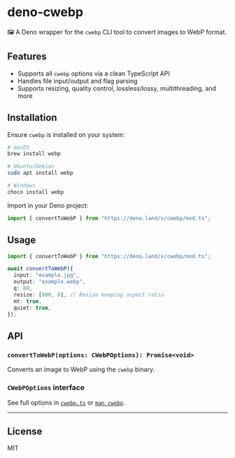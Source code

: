 # deno-cwebp

🖼️ A Deno wrapper for the `cwebp` CLI tool to convert images to WebP format.

## Features

- Supports all `cwebp` options via a clean TypeScript API
- Handles file input/output and flag parsing
- Supports resizing, quality control, lossless/lossy, multithreading, and more

## Installation

Ensure `cwebp` is installed on your system:

```bash
# macOS
brew install webp

# Ubuntu/Debian
sudo apt install webp

# Windows
choco install webp
````

Import in your Deno project:

```ts
import { convertToWebP } from "https://deno.land/x/cwebp/mod.ts";
```

## Usage

```ts
import { convertToWebP } from "https://deno.land/x/cwebp/mod.ts";

await convertToWebP({
  input: "example.jpg",
  output: "example.webp",
  q: 80,
  resize: [800, 0], // Resize keeping aspect ratio
  mt: true,
  quiet: true,
});
```

## API

### `convertToWebP(options: CWebPOptions): Promise<void>`

Converts an image to WebP using the `cwebp` binary.

### `CWebPOptions` interface

See full options in [`cwebp.ts`](./cwebp.ts) or [`man cwebp`](https://developers.google.com/speed/webp/docs/cwebp).

---

## License

MIT


